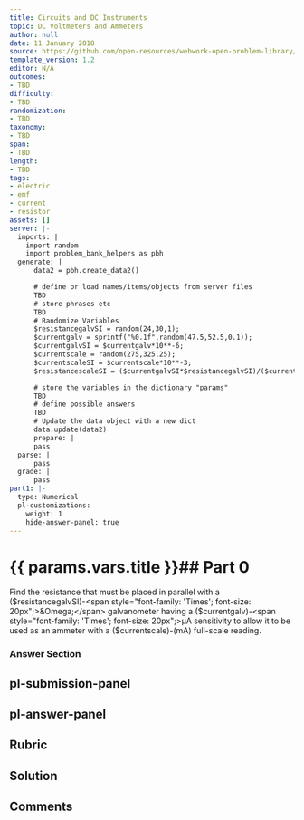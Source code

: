 ```yaml
---
title: Circuits and DC Instruments
topic: DC Voltmeters and Ammeters
author: null
date: 11 January 2018
source: https://github.com/open-resources/webwork-open-problem-library/tree/master/Contrib/BrockPhysics/College_Physics_Urone/21.Circuits_and_DC_Instruments/21-04.DC_Voltmeters_and_Ammeters/NU_U17_21_04_006.pg
template_version: 1.2
editor: N/A
outcomes:
- TBD
difficulty:
- TBD
randomization:
- TBD
taxonomy:
- TBD
span:
- TBD
length:
- TBD
tags:
- electric
- emf
- current
- resistor
assets: []
server: |-
  imports: |
    import random
    import problem_bank_helpers as pbh
  generate: |
      data2 = pbh.create_data2()

      # define or load names/items/objects from server files
      TBD
      # store phrases etc
      TBD
      # Randomize Variables
      $resistancegalvSI = random(24,30,1);
      $currentgalv = sprintf("%0.1f",random(47.5,52.5,0.1));
      $currentgalvSI = $currentgalv*10**-6;
      $currentscale = random(275,325,25);
      $currentscaleSI = $currentscale*10**-3;
      $resistancescaleSI = ($currentgalvSI*$resistancegalvSI)/($currentscaleSI);

      # store the variables in the dictionary "params"
      TBD
      # define possible answers
      TBD
      # Update the data object with a new dict
      data.update(data2)
      prepare: |
      pass
  parse: |
      pass
  grade: |
      pass
part1: |-
  type: Numerical
  pl-customizations:
    weight: 1
    hide-answer-panel: true
---
```


# {{ params.vars.title }}## Part 0 
Find the resistance that must be placed in parallel with a ($resistancegalvSI)-<span style="font-family: 'Times'; font-size: 20px";>&Omega;</span> galvanometer having a ($currentgalv)-<span style="font-family: 'Times'; font-size: 20px";>&mu;A</span> sensitivity to allow it to be used as an ammeter with a ($currentscale)-(mA) full-scale reading. 


### Answer Section 


## pl-submission-panel 


## pl-answer-panel 


## Rubric 


## Solution 


## Comments 


